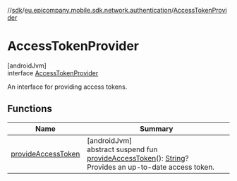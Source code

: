 //[sdk](../../../index.md)/[eu.epicompany.mobile.sdk.network.authentication](../index.md)/[AccessTokenProvider](index.md)

# AccessTokenProvider

[androidJvm]\
interface [AccessTokenProvider](index.md)

An interface for providing access tokens.

## Functions

| Name | Summary |
|---|---|
| [provideAccessToken](provide-access-token.md) | [androidJvm]<br>abstract suspend fun [provideAccessToken](provide-access-token.md)(): [String](https://kotlinlang.org/api/latest/jvm/stdlib/kotlin/-string/index.html)?<br>Provides an up-to-date access token. |
